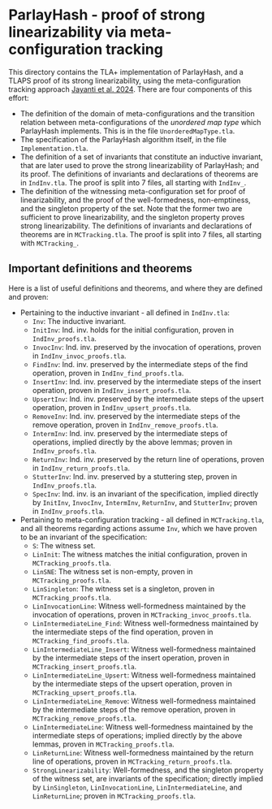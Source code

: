 # ParlayHash - proof of strong linearizability via meta-configuration tracking

This directory contains the TLA+ implementation of ParlayHash, 
and a TLAPS proof of its strong linearizability, using the meta-configuration tracking approach
[Jayanti et al. 2024](https://dl.acm.org/doi/abs/10.1145/3632924). 
There are four components of this effort:
- The definition of the domain of meta-configurations and the transition relation between
  meta-configurations of the *unordered map type* which ParlayHash implements.
  This is in the file `UnorderedMapType.tla`.
- The specification of the ParlayHash algorithm itself, in the file `Implementation.tla`.
- The definition of a set of invariants that constitute an inductive invariant, 
  that are later used to prove the strong linearizability of ParlayHash; and its proof.
  The definitions of invariants and declarations of theorems are in `IndInv.tla`.
  The proof is split into 7 files, all starting with `IndInv_`.
  <!-- The theorem stating that the inductive invariant is an invariant of the specificiation is `SpecInv`.  -->
  <!-- The proof is split into 7 files, each containing a part of the proof. 
    - `IndInv_find_proofs.tla`: Ind. inv. preserved by the intermediate steps of the find operation.
    - `IndInv_insert_proofs.tla`: Ind. inv. preserved by the intermediate steps of the insert operation.
    - `IndInv_upsert_proofs.tla`: Ind. inv. preserved by the intermediate steps of the upsert operation.
    - `IndInv_remove_proofs.tla`: Ind. inv. preserved by the intermediate steps of the remove operation.
    - `IndInv_invoc_proofs.tla`: Ind. inv. preserved by the invocation of operations.
    - `IndInv_return_proofs.tla`: Ind. inv. preserved by the return line of operations.
    - `IndInv_proofs.tla`: Ind. inv. holds for the initial configuration, is preserved by a stuttering step, and 
       proof of `SpecInv`. -->
- The definition of the witnessing meta-configuration set for proof of linearizability,
  and the proof of the well-formedness, non-emptiness, and the singleton property of the set.
  Note that the former two are sufficient to prove linearizability, and the singleton property
  proves strong linearizability.
  The definitions of invariants and declarations of theorems are in `MCTracking.tla`.
  <!-- The theorem stating that the properties listed above are an invariant of the specificiation is `StrongLinearizability`. -->
  The proof is split into 7 files, all starting with `MCTracking_`.
    <!-- - `MCTracking_find_proofs.tla`: Well-formedness maintained by the intermediate steps of the find operation.
    - `MCTracking_insert_proofs.tla`: Well-formedness maintained by the intermediate steps of the insert operation.
    - `MCTracking_upsert_proofs.tla`: Well-formedness maintained by the intermediate steps of the upsert operation.
    - `MCTracking_remove_proofs.tla`: Well-formedness maintained by the intermediate steps of the remove operation.
    - `MCTracking_invoc_proofs.tla`: Well-formedness maintained by the invocation of operations.
    - `MCTracking_return_proofs.tla`: Well-formedness maintained by the return line of operations.
    - `MCTracking_proofs.tla`: Proof that the witness matches the initial configuration, is non-empty and a singleton, 
      proofs of miscellaneous lemmas, and proof of `StrongLinearizability`. -->

## Important definitions and theorems
Here is a list of useful definitions and theorems, and where they are defined and proven:
- Pertaining to the inductive invariant - all defined in `IndInv.tla`:
    - `Inv`: The inductive invariant.
    - `InitInv`: Ind. inv. holds for the initial configuration, proven in `IndInv_proofs.tla`.
    - `InvocInv`: Ind. inv. preserved by the invocation of operations, proven in `IndInv_invoc_proofs.tla`.
    - `FindInv`: Ind. inv. preserved by the intermediate steps of the find operation, proven in `IndInv_find_proofs.tla`.
    - `InsertInv`: Ind. inv. preserved by the intermediate steps of the insert operation, proven in `IndInv_insert_proofs.tla`.
    - `UpsertInv`: Ind. inv. preserved by the intermediate steps of the upsert operation, proven in `IndInv_upsert_proofs.tla`.
    - `RemoveInv`: Ind. inv. preserved by the intermediate steps of the remove operation, proven in `IndInv_remove_proofs.tla`.
    - `IntermInv`: Ind. inv. preserved by the intermediate steps of operations, implied directly by the above lemmas; proven in `IndInv_proofs.tla`.
    - `ReturnInv`: Ind. inv. preserved by the return line of operations, proven in `IndInv_return_proofs.tla`.
    - `StutterInv`: Ind. inv. preserved by a stuttering step, proven in `IndInv_proofs.tla`.
    - `SpecInv`: Ind. inv. is an invariant of the specification, implied directly by `InitInv`, `InvocInv`, `IntermInv`, `ReturnInv`, and `StutterInv`; proven in `IndInv_proofs.tla`.
- Pertaining to meta-configuration tracking - all defined in `MCTracking.tla`, 
  and all theorems regarding actions assume `Inv`, which we have proven to be an invariant of the specification:
    - `S`: The witness set.
    - `LinInit`: The witness matches the initial configuration, proven in `MCTracking_proofs.tla`.
    - `LinSNE`: The witness set is non-empty, proven in `MCTracking_proofs.tla`.
    - `LinSingleton`: The witness set is a singleton, proven in `MCTracking_proofs.tla`.
    - `LinInvocationLine`: Witness well-formedness maintained by the invocation of operations, proven in `MCTracking_invoc_proofs.tla`.
    - `LinIntermediateLine_Find`: Witness well-formedness maintained by the intermediate steps of the find operation, proven in `MCTracking_find_proofs.tla`.
    - `LinIntermediateLine_Insert`: Witness well-formedness maintained by the intermediate steps of the insert operation, proven in `MCTracking_insert_proofs.tla`.
    - `LinIntermediateLine_Upsert`: Witness well-formedness maintained by the intermediate steps of the upsert operation, proven in `MCTracking_upsert_proofs.tla`.
    - `LinIntermediateLine_Remove`: Witness well-formedness maintained by the intermediate steps of the remove operation, proven in `MCTracking_remove_proofs.tla`.
    - `LinIntermediateLine`: Witness well-formedness maintained by the intermediate steps of operations; 
    implied directly by the above lemmas, proven in `MCTracking_proofs.tla`.
    - `LinReturnLine`: Witness well-formedness maintained by the return line of operations, proven in `MCTracking_return_proofs.tla`.
    - `StrongLinearizability`: Well-formedness, and the singleton property of the witness set, are invariants of the specification; directly implied by `LinSingleton`, `LinInvocationLine`, `LinIntermediateLine`, and `LinReturnLine`; proven in `MCTracking_proofs.tla`.
